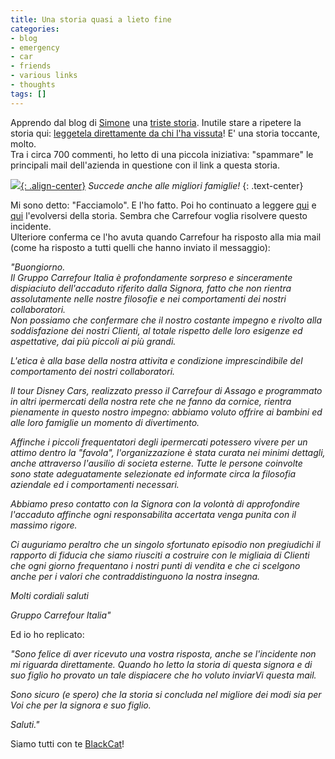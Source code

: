 ```yaml
---
title: Una storia quasi a lieto fine
categories:
- blog
- emergency
- car
- friends
- various links
- thoughts
tags: []
---
```

Apprendo dal blog di [Simone](http://ubuntista.wordpress.com/
"http://ubuntista.wordpress.com/" ) una [triste
storia](http://ubuntista.wordpress.com/2008/09/17/carrefour-e-il-bimbo-di-black-cat/
"http://ubuntista.wordpress.com/2008/09/17/carrefour-e-il-bimbo-di-black-cat/" ).
Inutile stare a ripetere la storia qui: [leggetela direttamente
da chi l'ha vissuta](http://blackcat.bloggy.biz/archive/3280.html
"http://blackcat.bloggy.biz/archive/3280.html" )! E' una storia toccante,
molto.  
Tra i circa 700 commenti, ho letto di una piccola iniziativa:
"spammare" le principali mail dell'azienda in questione con il link a questa
storia.  

[![]({{site.url}}/images/carrefour.jpg){: .align-center}]({{site.url}}/images/carrefour.jpg)
_Succede anche alle migliori famiglie!_
{: .text-center}

Mi sono detto: "Facciamolo". E l'ho fatto. Poi ho continuato a leggere
[qui](http://blackcat.bloggy.biz/archive/3282.html
"http://blackcat.bloggy.biz/archive/3282.html" ) e
[qui](http://blackcat.bloggy.biz/archive/3287.html
"http://blackcat.bloggy.biz/archive/3287.html" ) l'evolversi della storia.
Sembra che Carrefour voglia risolvere questo incidente.  
Ulteriore conferma ce l'ho avuta quando Carrefour ha risposto alla mia mail
(come ha risposto a tutti quelli che hanno inviato il messaggio):

_"Buongiorno.  
Il Gruppo Carrefour Italia è profondamente sorpreso e sinceramente dispiaciuto
dell'accaduto riferito dalla Signora, fatto che non rientra assolutamente
nelle nostre filosofie e nei comportamenti dei nostri collaboratori.  
Non possiamo che confermare che il nostro costante impegno e rivolto alla
soddisfazione dei nostri Clienti, al totale rispetto delle loro esigenze ed
aspettative, dai più piccoli ai più grandi._  

_L'etica è alla base della nostra attivita e condizione imprescindibile del
comportamento dei nostri collaboratori._

_Il tour Disney Cars, realizzato presso il Carrefour di Assago e programmato
in altri ipermercati della nostra rete che ne fanno da cornice, rientra
pienamente in questo nostro impegno: abbiamo voluto offrire ai bambini ed alle
loro famiglie un momento di divertimento._

_Affinche i piccoli frequentatori degli ipermercati potessero vivere per un
attimo dentro la "favola", l'organizzazione è stata curata nei minimi
dettagli, anche attraverso l'ausilio di societa esterne. Tutte le persone
coinvolte sono state adeguatamente selezionate ed informate circa la filosofia
aziendale ed i comportamenti necessari._

_Abbiamo preso contatto con la Signora con la volontà di approfondire
l'accaduto affinche ogni responsabilita accertata venga punita con il massimo
rigore._

_Ci auguriamo peraltro che un singolo sfortunato episodio non pregiudichi il
rapporto di fiducia che siamo riusciti a costruire con le migliaia di Clienti
che ogni giorno frequentano i nostri punti di vendita e che ci scelgono anche
per i valori che contraddistinguono la nostra insegna._

_Molti cordiali saluti_

_Gruppo Carrefour Italia"_

Ed io ho replicato:

_"Sono felice di aver ricevuto una vostra risposta, anche se l'incidente non
mi riguarda direttamente. Quando ho letto la storia di questa signora e di suo
figlio ho provato un tale dispiacere che ho voluto inviarVi questa mail._

_Sono sicuro (e spero) che la storia si concluda nel migliore dei modi sia per
Voi che per la signora e suo figlio._

_Saluti."_

Siamo tutti con te [BlackCat](http://blackcat.bloggy.biz/
"http://blackcat.bloggy.biz/" )!

